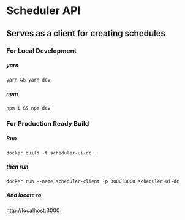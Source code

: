 # Scheduler API

## Serves as a client for creating schedules

### For Local Development

##### yarn
`yarn && yarn dev`
##### npm
`npm i && npm dev`

### For Production Ready Build

##### Run
`docker build -t scheduler-ui-dc .`
##### then run
`docker run --name scheduler-client -p 3000:3000 scheduler-ui-dc`
##### And locate to
[http://localhost:3000](http://localhost:3000)
